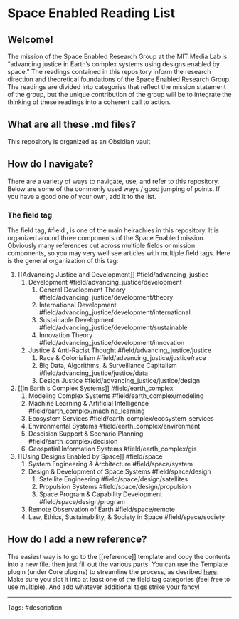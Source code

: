 # Space Enabled Reading List

## Welcome! 
The mission of the Space Enabled Research Group at the MIT Media Lab is “advancing justice in Earth’s complex systems using designs enabled by space.” The readings contained in this repository inform the research direction and theoretical foundations of the Space Enabled Research Group. The readings are divided into categories that reflect the mission statement of the group, but the unique contribution of the group will be to integrate the thinking of these readings into a coherent call to action.

## What are all these .md files?
This repository is organized as an Obsidian vault

## How do I navigate? 
There are a variety of ways to navigate, use, and refer to this repository. Below are some of the commonly used ways / good jumping of points. If you have a good one of your own, add it to the list.

### The field tag
The field tag, #field , is one of the main heirachies in this repository. It is organized around three components of the Space Enabled mission. Obviously many references cut across multiple fields or mission components, so you may very well see articles with multiple field tags.  Here is the general organization of this tag:

1. [[Advancing Justice and Development]] #field/advancing_justice 
	1. Development #field/advancing_justice/development 
		1. General Development Theory #field/advancing_justice/development/theory 
		2. International Development #field/advancing_justice/development/international
		3. Sustainable Development #field/advancing_justice/development/sustainable
		4. Innovation Theory #field/advancing_justice/development/innovation
	2. Justice & Anti-Racist Thought #field/advancing_justice/justice
		1. Race & Colonialism #field/advancing_justice/justice/race
		2. Big Data, Algorithms, & Surveillance Capitalism #field/advancing_justice/justice/data
		3. Design Justice #field/advancing_justice/justice/design
2. [[In Earth's Complex Systems]] #field/earth_complex
	1. Modeling Complex Systems #field/earth_complex/modeling
	2. Machine Learning & Artificial Intelligence #field/earth_complex/machine_learning
	3. Ecosystem Services #field/earth_complex/ecosystem_services
	4. Environmental Systems #field/earth_complex/environment
	5. Descision Support & Scenario Planning #field/earth_complex/decision
	6. Geospatial Information Systems #field/earth_complex/gis
3. [[Using Designs Enabled by Space]] #field/space
	1. System Engineering & Architecture  #field/space/system
	2. Design & Development of Space Systems #field/space/design
		1. Satellite Engineering #field/space/design/satellites
		2. Propulsion Systems #field/space/design/propulsion
		3. Space Program & Capability Development #field/space/design/program
	3. Remote Observation of Earth #field/space/remote
	4. Law, Ethics, Sustainability, & Society in Space #field/space/society


## How do I add a new reference? 

The easiest way is to go to the [[reference]] template and copy the contents into a new file. then just fill out the various parts. You can use the Template plugin (under Core plugins) to streamline the process, as desribed [here](https://help.obsidian.md/Plugins/Templates). Make sure you slot it into at least one of the field tag categories (feel free to use multiple). And add whatever additional tags strike your fancy!


---
Tags:
#description 